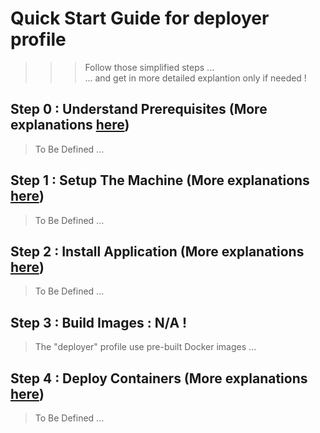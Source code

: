 # Quick Start Guide for deployer profile
>>> Follow those simplified steps ...   
... and get in more detailed explantion only if needed !

Step 0 : Understand Prerequisites (More explanations <A href="https://github.com/babonet13/HostYourNode/tree/master/HowTo/0_UnderstandPrerequisites">here</A>)
-
> To Be Defined ...

Step 1 : Setup The Machine (More explanations <A href="https://github.com/babonet13/HostYourNode/tree/master/HowTo/1_SetupTheMachine">here</A>)
-
> To Be Defined ...

Step 2 : Install Application (More explanations <A href="https://github.com/babonet13/HostYourNode/tree/master/HowTo/2_InstallApplications">here</A>)
-
> To Be Defined ...

Step 3 : Build Images : N/A !
-
> The "deployer" profile use pre-built Docker images ...


Step 4 : Deploy Containers (More explanations <A href="https://github.com/babonet13/HostYourNode/tree/master/HowTo/5_DeployContainers">here</A>)
-
> To Be Defined ...
